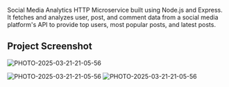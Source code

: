 Social Media Analytics HTTP Microservice built using Node.js and Express. It fetches and analyzes user, post, and comment data from a social media platform's API to provide top users, most popular posts, and latest posts.
## Project Screenshot


![PHOTO-2025-03-21-21-05-56](https://github.com/user-attachments/assets/293e4468-6078-4351-8b03-5a950316ad3f)

![PHOTO-2025-03-21-21-05-56](https://github.com/user-attachments/assets/8e72f8ec-f064-4354-97d0-5a941f144713)
![PHOTO-2025-03-21-21-05-56](https://github.com/user-attachments/assets/e9c21185-3f9e-40b1-9279-67576ac94605)
